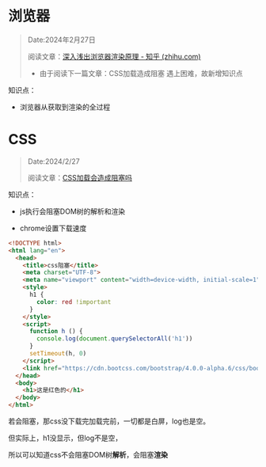 # 浏览器

> Date:2024年2月27日
>
> 阅读文章：[深入浅出浏览器渲染原理 - 知乎 (zhihu.com)](https://zhuanlan.zhihu.com/p/53913989)
>
> - 由于阅读下一篇文章：CSS加载造成阻塞  遇上困难，故新增知识点

知识点：

- 浏览器从获取到渲染的全过程





# CSS

> Date:2024/2/27
>
> 阅读文章：[CSS加载会造成阻塞吗](https://segmentfault.com/a/1190000018130499)

知识点：

- js执行会阻塞DOM树的解析和渲染

- chrome设置下载速度

  



```html
<!DOCTYPE html>
<html lang="en">
  <head>
    <title>css阻塞</title>
    <meta charset="UTF-8">
    <meta name="viewport" content="width=device-width, initial-scale=1">
    <style>
      h1 {
        color: red !important
      }
    </style>
    <script>
      function h () {
        console.log(document.querySelectorAll('h1'))
      }
      setTimeout(h, 0)
    </script>
    <link href="https://cdn.bootcss.com/bootstrap/4.0.0-alpha.6/css/bootstrap.css" rel="stylesheet">
  </head>
  <body>
    <h1>这是红色的</h1>
  </body>
</html>
```

若会阻塞，那css没下载完加载完前，一切都是白屏，log也是空。



但实际上，h1没显示，但log不是空，

所以可以知道css不会阻塞DOM树**解析**，会阻塞**渲染**

